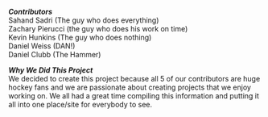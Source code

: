 ***Contributors***<br />
Sahand Sadri (The guy who does everything)<br />
Zachary Pierucci (the guy who does his work on time)<br />
Kevin Hunkins (The guy who does nothing)<br />
Daniel Weiss (DAN!)<br />
Daniel Clubb (The Hammer)<br />

***Why We Did This Project***<br />
We decided to create this project because all 5 of our contributors are huge hockey fans and we are passionate about creating projects that we enjoy working on. We all had a great time compiling this information and putting it all into one place/site for everybody to see.



